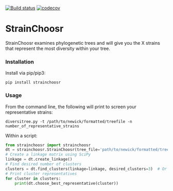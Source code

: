 [![Build status](https://travis-ci.org/lowandrew/StrainChoosr.svg?master)](https://travis-ci.org/lowandrew)
[![codecov](https://codecov.io/gh/lowandrew/StrainChoosr/branch/master/graph/badge.svg)](https://codecov.io/gh/lowandrew/StrainChoosr)


# StrainChoosr

StrainChoosr examines phylogenetic trees and will give you the X strains that represent the most diversity
within your tree.

### Installation

Install via pip/pip3:

`pip install strainchoosr`

### Usage

From the command line, the following will print to screen your representative strains:

`diversitree.py -t /path/to/newick/formatted/treefile -n number_of_representative_strains`

Within a script:

```python
from strainchoosr import strainchoosr
dt = strainchoosr.StrainChoosr(tree_file='path/to/newick/formatted/treefile')
# Create a linkage matrix using SciPy
linkage = dt.create_linkage()
# Find desired number of clusters
clusters = dt.find_clusters(linkage=linkage, desired_clusters=3)  # Or whatever other number you want
# Print cluster representatives
for cluster in clusters:
    print(dt.choose_best_representative(cluster))
```
